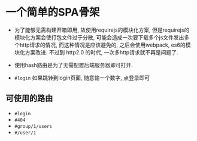 # 一个简单的SPA骨架

- 为了能够无需构建开箱即用, 故使用requirejs的模块化方案, 但是requirejs的模块化方案会使打包文件过于分散, 
可能会造成一次要下载多个js文件发出多个http请求的情况, 而这种情况是应该避免的, 之后会使用webpack, es6的模块化方案改进.
不过到 http2.0 的时代, 一次多http请求就不再是问题了.

- 使用hash路由是为了无需配置后端服务器即可打开.

- ```#login``` 如果跳转到login页面, 随意输一个数字, 点登录即可

## 可使用的路由
- ```#login```
- ```#404```
- ```#group/1/users```
- ```#/user/1```
